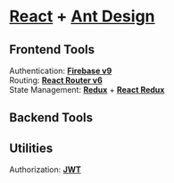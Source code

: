 # [React](https://reactjs.org/) + [Ant Design](https://ant.design/)

## Frontend Tools

Authentication: **[Firebase v9](https://firebase.google.com)**<br />
Routing: **[React Router v6](https://reactrouter.com/)**<br />
State Management: **[Redux](https://redux.js.org/)** + **[React Redux](https://react-redux.js.org/)**<br />

## Backend Tools

## Utilities

Authorization: **[JWT](https://jwt.io/)**<br />
